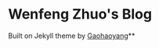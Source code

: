 # Wenfeng Zhuo's Blog 

Built on Jekyll theme by [Gaohaoyang](https://github.com/Gaohaoyang/gaohaoyang.github.io)**

